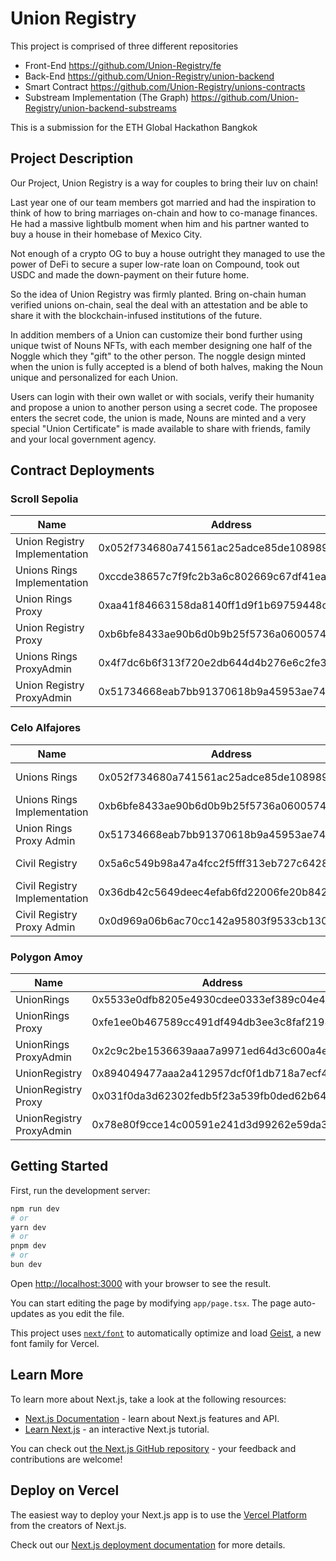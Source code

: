# Union Registry

This project is comprised of three different repositories

- Front-End https://github.com/Union-Registry/fe
- Back-End https://github.com/Union-Registry/union-backend
- Smart Contract https://github.com/Union-Registry/unions-contracts
- Substream Implementation (The Graph) https://github.com/Union-Registry/union-backend-substreams

This is a submission for the ETH Global Hackathon Bangkok

## Project Description

Our Project, Union Registry is a way for couples to bring their luv on chain! 

Last year one of our team members got married and had the inspiration to think of how to bring marriages on-chain and how to co-manage finances. He had a massive lightbulb moment when him and his partner wanted to buy a house in their homebase of Mexico City. 

Not enough of a crypto OG to buy a house outright they managed to use the power of DeFi to secure a super low-rate loan on Compound, took out USDC and made the down-payment on their future home. 

So the idea of Union Registry was firmly planted. Bring on-chain human verified unions on-chain, seal the deal with an attestation and be able to share it with the blockchain-infused institutions of the future. 

In addition members of a Union can customize their bond further using unique twist of Nouns NFTs, with each member designing one half of the Noggle which they "gift" to the other person. The noggle design minted when the union is fully accepted is a blend of both halves, making the Noun unique and personalized for each Union.

Users can login with their own wallet or with socials, verify their humanity and propose a union to another person using a secret code. The proposee enters the secret code, the union is made, Nouns are minted and a very special "Union Certificate" is made available to share with friends, family and your local government agency.

## Contract Deployments

### Scroll Sepolia
| Name | Address | Link |
| --- | --- | --- |
| Union Registry Implementation  | 0x052f734680a741561ac25adce85de1089896b400 | https://scroll-sepolia.blockscout.com/address/0x052f734680a741561ac25adce85de1089896b400 |
| Unions Rings Implementation | 0xccde38657c7f9fc2b3a6c802669c67df41ea4ec6 | https://scroll-sepolia.blockscout.com/address/0xccde38657c7f9fc2b3a6c802669c67df41ea4ec6 |
| Union Rings Proxy | 0xaa41f84663158da8140ff1d9f1b69759448cb868 | https://scroll-sepolia.blockscout.com/address/0xaa41f84663158da8140ff1d9f1b69759448cb868 |
| Union Registry Proxy  | 0xb6bfe8433ae90b6d0b9b25f5736a0600574b642c | https://scroll-sepolia.blockscout.com/address/0xb6bfe8433ae90b6d0b9b25f5736a0600574b642c |
| Unions Rings ProxyAdmin | 0x4f7dc6b6f313f720e2db644d4b276e6c2fe3a1d2 | https://scroll-sepolia.blockscout.com/address/0x4f7dc6b6f313f720e2db644d4b276e6c2fe3a1d2 |
| Union Registry ProxyAdmin | 0x51734668eab7bb91370618b9a45953ae74268014 | https://scroll-sepolia.blockscout.com/address/0x51734668eab7bb91370618b9a45953ae74268014 |

### Celo Alfajores
| Name | Address | Link |
| --- | --- | --- |
| Unions Rings  | 0x052f734680a741561ac25adce85de1089896b400 | https://celo-alfajores.blockscout.com/address/0x052f734680A741561ac25ADCe85DE1089896B400 |
| Unions Rings Implementation | 0xb6bfe8433ae90b6d0b9b25f5736a0600574b642c | https://celo-alfajores.blockscout.com/address/0xb6bfe8433ae90b6d0b9b25f5736a0600574b642c |
| Union Rings Proxy Admin | 0x51734668eab7bb91370618b9a45953ae74268014 | https://celo-alfajores.blockscout.com/address/0x51734668eab7bb91370618b9a45953ae74268014 |
| Civil Registry  | 0x5a6c549b98a47a4fcc2f5fff313eb727c6428704 | https://celo-alfajores.blockscout.com/address/0x5a6c549b98a47a4fcc2f5fff313eb727c6428704 |
| Civil Registry Implementation | 0x36db42c5649deec4efab6fd22006fe20b8427d3d | https://celo-alfajores.blockscout.com/address/0x36db42c5649deec4efab6fd22006fe20b8427d3d |
| Civil Registry Proxy Admin | 0x0d969a06b6ac70cc142a95803f9533cb13031344 | https://celo-alfajores.blockscout.com/address/0x0d969a06b6ac70cc142a95803f9533cb13031344 |

### Polygon Amoy 

| Name | Address | Link |
| --- | --- | --- |
| UnionRings | 0x5533e0dfb8205e4930cdee0333ef389c04e4decc | https://amoy.polygonscan.com/address/0x5533e0dfb8205e4930cdee0333ef389c04e4decc |
| UnionRings Proxy | 0xfe1ee0b467589cc491df494db3ee3c8faf219889 | https://amoy.polygonscan.com/address/0xfe1ee0b467589cc491df494db3ee3c8faf219889 |
| UnionRings ProxyAdmin | 0x2c9c2be1536639aaa7a9971ed64d3c600a4efeb8 | https://amoy.polygonscan.com/address/0x2c9c2be1536639aaa7a9971ed64d3c600a4efeb8 |
| UnionRegistry | 0x894049477aaa2a412957dcf0f1db718a7ecf42cf | https://amoy.polygonscan.com/address/0x894049477aaa2a412957dcf0f1db718a7ecf42cf |
| UnionRegistry Proxy | 0x031f0da3d62302fedb5f23a539fb0ded62b64352 | https://amoy.polygonscan.com/address/0x031f0da3d62302fedb5f23a539fb0ded62b64352 |
| UnionRegistry ProxyAdmin | 0x78e80f9cce14c00591e241d3d99262e59da3e748 | https://amoy.polygonscan.com/address/0x78e80f9cce14c00591e241d3d99262e59da3e748 |


## Getting Started

First, run the development server:

```bash
npm run dev
# or
yarn dev
# or
pnpm dev
# or
bun dev
```

Open [http://localhost:3000](http://localhost:3000) with your browser to see the result.

You can start editing the page by modifying `app/page.tsx`. The page auto-updates as you edit the file.

This project uses [`next/font`](https://nextjs.org/docs/app/building-your-application/optimizing/fonts) to automatically optimize and load [Geist](https://vercel.com/font), a new font family for Vercel.

## Learn More

To learn more about Next.js, take a look at the following resources:

- [Next.js Documentation](https://nextjs.org/docs) - learn about Next.js features and API.
- [Learn Next.js](https://nextjs.org/learn) - an interactive Next.js tutorial.

You can check out [the Next.js GitHub repository](https://github.com/vercel/next.js) - your feedback and contributions are welcome!

## Deploy on Vercel

The easiest way to deploy your Next.js app is to use the [Vercel Platform](https://vercel.com/new?utm_medium=default-template&filter=next.js&utm_source=create-next-app&utm_campaign=create-next-app-readme) from the creators of Next.js.

Check out our [Next.js deployment documentation](https://nextjs.org/docs/app/building-your-application/deploying) for more details.
